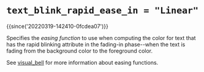 # `text_blink_rapid_ease_in = "Linear"`

{{since('20220319-142410-0fcdea07')}}

Specifies the *easing function* to use when computing the color
for text that has the rapid blinking attribute in the fading-in
phase--when the text is fading from the background color to the
foreground color.

See [visual_bell](visual_bell.md) for more information about
easing functions.
